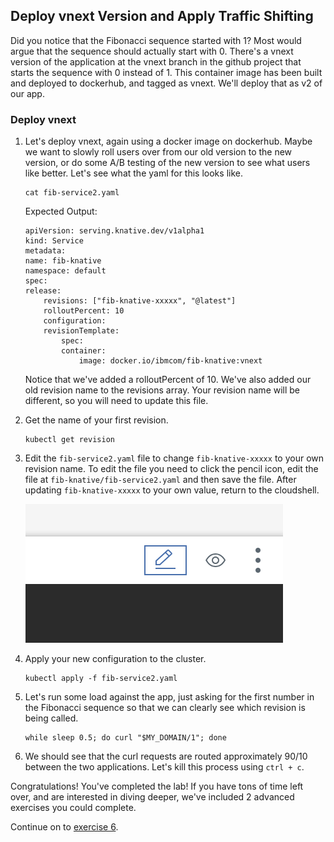 ## Deploy vnext Version and Apply Traffic Shifting

Did you notice that the Fibonacci sequence started with 1? Most would argue that the sequence should actually start with 0. There's a vnext version of the application at the vnext branch in the github project that starts the sequence with 0 instead of 1. This container image has been built and deployed to dockerhub, and tagged as vnext. We'll deploy that as v2 of our app.

### Deploy vnext
1. Let's deploy vnext, again using a docker image on dockerhub. Maybe we want to slowly roll users over from our old version to the new version, or do some A/B testing of the new version to see what users like better. Let's see what the yaml for this looks like.

    ```
    cat fib-service2.yaml
    ```

    Expected Output:
    ```
    apiVersion: serving.knative.dev/v1alpha1
    kind: Service
    metadata:
    name: fib-knative
    namespace: default
    spec:
    release:
        revisions: ["fib-knative-xxxxx", "@latest"]
        rolloutPercent: 10
        configuration:
        revisionTemplate:
            spec:
            container:
                image: docker.io/ibmcom/fib-knative:vnext
    ```

	Notice that we've added a rolloutPercent of 10. We've also added our old revision name to the revisions array. Your revision name will be different, so you will need to update this file.

2. Get the name of your first revision.

    ```
    kubectl get revision
    ```

3. Edit the `fib-service2.yaml` file to change `fib-knative-xxxxx` to your own revision name. To edit the file you need to click the pencil icon, edit the file at `fib-knative/fib-service2.yaml` and then save the file. After updating `fib-knative-xxxxx` to your own value, return to the cloudshell.

    ![](../README_images/pencil.png)

4. Apply your new configuration to the cluster.

    ```
    kubectl apply -f fib-service2.yaml
    ```

5. Let's run some load against the app, just asking for the first number in the Fibonacci sequence so that we can clearly see which revision is being called.

	```
	while sleep 0.5; do curl "$MY_DOMAIN/1"; done
	```

6. We should see that the curl requests are routed approximately 90/10 between the two applications. Let's kill this process using `ctrl + c`.


Congratulations! You've completed the lab!  If you have tons of time left over, and are interested in diving deeper, we've included 2 advanced exercises you could complete.

Continue on to [exercise 6](../exercise-6/README.md).
